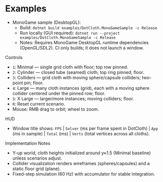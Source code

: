 Examples
========

- MonoGame sample (DesktopGL):
  - Build: `dotnet build examples/DotCloth.MonoGameSample -c Release`
  - Run locally (GUI required): `dotnet run --project examples/DotCloth.MonoGameSample -c Release`
  - Notes: Requires MonoGame DesktopGL runtime dependencies (OpenGL/SDL2). CI only builds; it does not launch a window.

 Controls
 - `1`: Minimal — single grid cloth with floor; top row pinned.
 - `2`: Cylinder — closed tube (seamed) cloth; top ring pinned; floor.
 - `3`: Colliders — grid cloth with moving sphere/capsule colliders; two-point pin; floor.
 - `4`: Large — many cloth instances (grid), each with a moving sphere collider centered under the pinned row; floor.
 - `5`: X Large — larger/more instances; moving colliders; floor.
 - `R`: Reset current scenario.
 - Mouse: RMB drag to orbit; wheel to zoom.

 HUD
 - Window title shows: `FPS` | `Solver` (ms per frame spent in DotCloth) | `App` (ms in sample) | `Total` (ms) | `Verts` (total vertices across all cloths).

 Implementation Notes
 - Y-up world, cloth heights initialized around y≈1.5 (Minimal baseline) unless scenarios adjust.
 - Collider visualization renders wireframes (spheres/capsules) and a static floor grid (plane).
 - Fixed-step simulation (60 Hz) with accumulator for stable integration.

